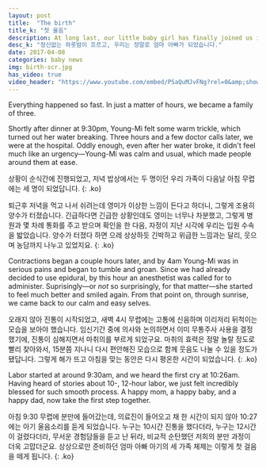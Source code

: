```yaml
---
layout: post
title:  "The birth"
title_k: "첫 울음"
description: At long last, our little baby girl has finally joined us in the world.
desc_k: "정신없는 하룻밤이 흐르고, 우리는 정말로 엄마 아빠가 되었습니다."
date: 2017-04-08
categories: baby news
img: birth-scr.jpg
has_video: true
video_header: "https://www.youtube.com/embed/PSaQuMJvFNg?rel=0&amp;showinfo=0"
---
```

Everything happened so fast. In just a matter of hours, we became a family of three.

Shortly after dinner at 9:30pm, Young-Mi felt some warm trickle, which turned out her water breaking. Three hours and a few doctor calls later, we were at the hospital. Oddly enough, even after her water broke, it didn't feel much like an urgency&mdash;Young-Mi was calm and usual, which made people around them at ease.

상황이 순식간에 진행되었고, 저녁 밥상에서는 두 명이던 우리 가족이 다음날 아침 무렵에는 세 명이 되었답니다.
{: .ko}

퇴근후 저녁을 먹고 나서 쉬려는데 영미가 이상한 느낌이 든다고 하더니, 그렇게 조용히 양수가 터졌습니다. 긴급하다면 긴급한 상황인데도 영미는 너무나 차분했고, 그렇게 병원과 몇 차례 통화를 주고 받으며 확인을 한 다음, 자정이 지난 시각에 우리는 입원 수속을 밟았습니다. 양수가 터졌다 하면 으레 상상하듯 긴박하고 위급한 느낌과는 달리, 웃으며 농담까지 나누고 있었지요.
{: .ko}

Contractions began a couple hours later, and by 4am Young-Mi was in serious pains and began to tumble and groan. Since we had already decided to use epidural, by this hour an anesthetist was called for to administer. Suprisingly&mdash;or _not_ so surprisingly, for that matter&mdash;she started to feel much better and smiled again. From that point on, through sunrise, we came back to our calm and easy selves.

오래지 않아 진통이 시작되었고, 새벽 4시 무렵에는 고통에 신음하며 이리저리 뒤척이는 모습을 보아야 했습니다. 임신기간 중에 의사와 논의하면서 이미 무통주사 사용을 결정했기에, 진통이 심해지면서 마취의를 부르게 되었구요. 마취의 효력은 정말 놀랄 정도로 빨리 찾아와서, 15분쯤 지나니 다시 편안해진 모습으로 함께 웃음도 나눌 수 있을 정도가 됐답니다. 그렇게 해가 뜨고 아침을 맞는 동안은 다시 평온한 시간이 되었습니다.
{: .ko}

Labor started at around 9:30am, and we heard the first cry at 10:26am. Having heard of stories about 10-, 12-hour labor, we just felt incredibly blessed for such smooth process. A happy mom, a happy baby, and a happy dad, now take the first step together.

아침 9:30 무렵에 분만에 들어갔는데, 의료진이 들어오고 채 한 시간이 되지 않아 10:27에는 아기 울음소리를 듣게 되었습니다. 누구는 10시간 진통을 했다더라, 누구는 12시간이 걸렸다더라, 무서운 경험담들을 듣고 난 뒤라, 비교적 순탄했던 저희의 분만 과정이 더욱 고맙더군요. 상상으로만 준비하던 엄마 아빠 아기의 세 가족 체제는 이렇게 첫 걸음을 떼게 됩니다.
{: .ko}
